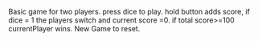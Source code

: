 Basic game for two players. press dice to play. hold button adds score, if dice = 1 the players switch and current score =0.
if total score>=100 currentPlayer wins. New Game to reset.

